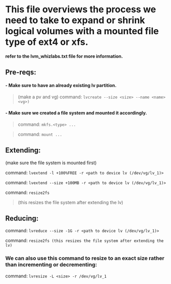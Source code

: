 
# This file overviews the process we need to take to expand or shrink logical volumes with a mounted file type of ext4 or xfs.

**refer to the lvm_whizlabs.txt file for more information.**

## Pre-reqs: 
#### - Make sure to have an already existing lv partition.  
> (make a pv and vg)
> command: ```lvcreate --size <size> --name <name> <vg>)```

#### - Make sure we created a file system and mounted it accordingly.  
> command: ```mkfs.<type> ...```
    
> command: ```mount ...```


## Extending: 
(make sure the file system is mounted first)

command: ```lvextend -l +100%FREE -r <path to device lv (/dev/vg/lv_1)>```
    
command: ```lvextend --size +100MB -r <path to device lv (/dev/vg/lv_1)>```
    
command: ```resize2fs```
> (this resizes the file system after extending the lv)





## Reducing: 
command: ```lvreduce --size -1G -r <path to device lv (/dev/vg/lv_1)>```
    
command: ```resize2fs (this resizes the file system after extending the lv)```


### We can also use this command to resize to an exact size rather than incrementing or decrementing: 
command: ```lvresize -L <size> -r /dev/vg/lv_1```







